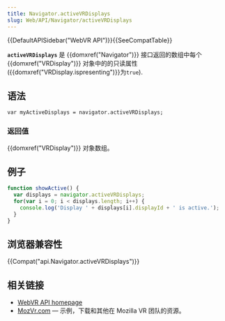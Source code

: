 ```yaml
---
title: Navigator.activeVRDisplays
slug: Web/API/Navigator/activeVRDisplays
---
```

{{DefaultAPISidebar("WebVR API")}}{{SeeCompatTable}}

**`activeVRDisplays`** 是 {{domxref("Navigator")}} 接口返回的数组中每个 {{domxref("VRDisplay")}} 对象中的的只读属性 ({{domxref("VRDisplay.ispresenting")}}为`true`).

## 语法

```plain
var myActiveDisplays = navigator.activeVRDisplays;
```

### 返回值

{{domxref("VRDisplay")}} 对象数组。

## 例子

```js
function showActive() {
  var displays = navigator.activeVRDisplays;
  for(var i = 0; i < displays.length; i++) {
    console.log('Display ' + displays[i].displayId + ' is active.');
  }
}
```

## 浏览器兼容性

{{Compat("api.Navigator.activeVRDisplays")}}

## 相关链接

- [WebVR API homepage](/en-US/docs/Web/API/WebVR_API)
- [MozVr.com](http://mozvr.com/) — 示例，下载和其他在 Mozilla VR 团队的资源。
